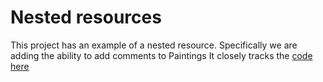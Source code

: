 # Nested resources

This project has an example of a nested resource.
Specifically we are adding the ability to add comments to Paintings
It closely tracks the [code here](http://guides.rubyonrails.org/getting_started.html#adding-a-second-model)